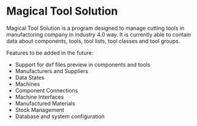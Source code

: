 # Magical Tool Solution

Magical Tool Solution is a program designed to manage cutting tools in manufactoring company in industry 4.0 way.
It is currently able to contain data about components, tools, tool lists, tool classes and tool groups.

Features to be added in the future:
- Support for dxf files preview in components and tools
- Manufacturers and Suppliers
- Data States
- Machines
- Component Connections
- Machine Interfaces
- Manufactured Materials
- Stock Management
- Database and system configuration
